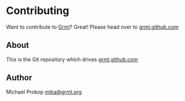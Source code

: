Contributing
============

Want to contribute to [Grml](http://grml.org/)? Great! Please head over to [grml.github.com](http://grml.github.com/)

About
-----

This is the Git repository which drives [grml.github.com](http://grml.github.com/)

Author
------

Michael Prokop <mika@grml.org>
